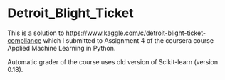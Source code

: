 # Detroit_Blight_Ticket

This is a solution to https://www.kaggle.com/c/detroit-blight-ticket-compliance which I submitted to Assignment 4 of the coursera course Applied Machine Learning in Python.

Automatic grader of the course uses old version of Scikit-learn (version 0.18).
